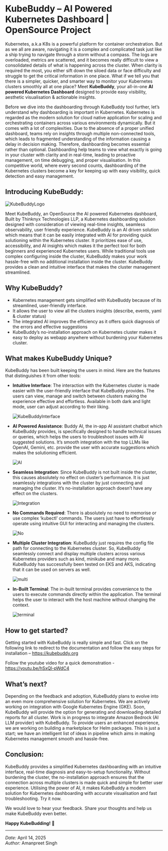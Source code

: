 # KubeBuddy – AI Powered Kubernetes Dashboard | OpenSource Project

Kubernetes, a.k.a K8s is a powerful platform for container orchestration. But as we all are aware, navigating it is a complex and complicated task just like a ship trying to navigate through a storm without a compass. The logs are overloaded, metrics are scattered, and it becomes really difficult to view a consolidated details of what is happening across the cluster. When clarity is required the most, you either sift down the siloed data or face difficulty and struggle to get the critical information in one place. What if we tell you that there is a simpler, quicker, and smarter way to monitor your Kubernetes clusters smoothly all at one place? Meet **KubeBuddy**, your all-in-one **AI powered Kubernetes Dashboard** designed to provide easy visibility, aesthetic visualisation & actionable insights.

Before we dive into the dashboarding through KubeBuddy tool further, let’s understand why dashboarding is important in Kubernetes. Kubernetes is regarded as the modern solution for cloud native application for scaling and orchestrating containers across various environments dynamically. But it comes with a lot of complexities. Due to the absence of a proper unified dashboard, teams rely on insights through multiple non-connected tools, which leads to fragmented understanding of the information causing a delay in decision making. Therefore, dashboarding becomes essential rather than optional. Dashboarding help teams to view what exactly is going in your cluster with clarity and in real-time, leading to proactive management, on time debugging, and proper visualisation. In this competitive world, where every second counts, dashboarding of the Kubernetes clusters become a key for keeping up with easy visibility, quick detection and easy management.

## Introducing KubeBuddy:

![KubeBuddyLogo](/blog/14-04-2025-KubeBuddy–AI-Powered-Kubernetes-Dashboard-OpenSource-Project/kubebuddylogo.png)

Meet KubeBuddy, an OpenSource the AI powered Kubernetes dashboard, Built by Thinknyx Technologies LLP, a Kubernetes dashboarding solution designed with consideration of viewing real-time insights, seamless observability, user friendly experience. KubeBuddy is an AI driven solution which means that it can be easily integrated with AI for providing quick solutioning within the Kubernetes cluster. It prioritizes ease of use, accessibility, and AI insights which makes it the perfect tool for both beginners and experienced Kubernetes users. While traditional tools use complex configuring inside the cluster, KubeBuddy makes your work hassle-free with no additional installation inside the cluster. KubeBuddy provides a clean and intuitive interface that makes the cluster management streamlined.

## Why KubeBuddy?

- Kubernetes management gets simplified with KubeBuddy because of its streamlined, user-friendly interface.
- It allows the user to view all the clusters insights (describe, events, yaml & cluster status)
- The integrated AI improves the efficiency as it offers quick diagnosis of the errors and effective suggestions
- KubeBuddy’s no-installation approach on Kubernetes cluster makes it easy to deploy as webapp anywhere without burdening your Kubernetes cluster.

## What makes KubeBuddy Unique?

KubeBuddy has been built keeping the users in mind. Here are the features that distinguishes it from other tools:

- **Intuitive Interface**: The interaction with the Kubernetes cluster is made easier with the user-friendly interface that KubeBuddy provides. The users can view, manage and switch between clusters making the experience effective and effortless. Available in both dark and light mode, user can adjust according to their liking.

  ![KubeBuddyInterface](/blog/14-04-2025-KubeBuddy–AI-Powered-Kubernetes-Dashboard-OpenSource-Project/KubeBuddyInterface.png)

- **AI Powered Assistance**: Buddy AI, the in-app AI assistant chatbot which KubeBuddy provides, is specifically designed to handle technical issues or queries, which helps the users to troubleshoot issues with AI suggested solutions. It’s smooth integration with the top LLMs like OpenAI, Gemini, etc. provide the user with accurate suggestions which makes the solutioning efficient.

  ![AI](/blog/14-04-2025-KubeBuddy–AI-Powered-Kubernetes-Dashboard-OpenSource-Project/AI.png)

- **Seamless Integration**: Since KubeBuddy is not built inside the cluster, this causes absolutely no effect on cluster’s performance. It is just seamlessly integrations with the cluster by just connecting and managing the cluster. It’s no-installation approach doesn’t have any effect on the clusters.

  ![Integration](/blog/14-04-2025-KubeBuddy–AI-Powered-Kubernetes-Dashboard-OpenSource-Project/Integration.png)

- **No Commands Required**: There is absolutely no need to memorise or use complex ‘kubectl’ commands. The users just have to effortlessly operate using intuitive GUI for interacting and managing the clusters.

  ![No](/blog/14-04-2025-KubeBuddy–AI-Powered-Kubernetes-Dashboard-OpenSource-Project/No.png)

- **Multiple Cluster Integration**: KubeBuddy just requires the config file path for connecting to the Kubernetes cluster. So, KubeBuddy seamlessly connect and display multiple clusters across various Kubernetes providers such as kind, minikube and many more. KubeBuddy has successfully been tested on EKS and AKS, indicating that it can be used on servers as well.

  ![multi](/blog/14-04-2025-KubeBuddy–AI-Powered-Kubernetes-Dashboard-OpenSource-Project/multi.png)

- **In-Built Terminal**: The in-built terminal provides convenience to the users to execute commands directly within the application. The terminal helps the user to interact with the host machine without changing the context.

  ![terminal](/blog/14-04-2025-KubeBuddy–AI-Powered-Kubernetes-Dashboard-OpenSource-Project/terminal.png)

## How to get started?

Getting started with KubeBuddy is really simple and fast. Click on the following link to redirect to the documentation and follow the easy steps for installation – https://kubebuddy.org

Follow the youtube video for a quick demonstration - https://youtu.be/hSxQl-pWdC4

## What’s next?

Depending on the feedback and adoption, KubeBuddy plans to evolve into an even more comprehensive solution for Kubernetes. We are actively working on integration with Google Kubernetes Engine (GKE). Soon, KubeBuddy will provide the option for generating and downloading detailed reports for all cluster. Work is in progress to integrate Amazon Bedrock (AI LLM provider) with KubeBuddy. To provide users an enhanced experience, we are working on building a marketplace for Helm packages. This is just a start; we have an intelligent list of ideas in pipeline which aims in making Kubernetes management smooth and hassle-free.

## Conclusion:

KubeBuddy provides a simplified Kubernetes dashboarding with an intuitive interface, real-time diagnosis and easy-to-setup functionality. Without burdening the cluster, the no-installation approach ensures that the connection across multiple clusters is made quick and simple for better user experience. Utilising the power of AI, it makes KubeBuddy a modern solution for Kubernetes dashboarding with accurate visualisation and fast troubleshooting. Try it now.

We would love to hear your feedback. Share your thoughts and help us make KubeBuddy even better.

**Happy KubeBudding!** 🚀

---

_Date:_ April 14, 2025  
_Author:_ Amanpreet Singh
